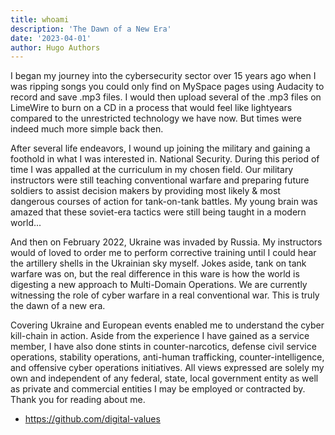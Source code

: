 ```yaml
---
title: whoami
description: 'The Dawn of a New Era'
date: '2023-04-01'
author: Hugo Authors
---
```


I began my journey into the cybersecurity sector over 15 years ago when I was ripping songs you could only find on MySpace pages using Audacity to record and save .mp3 files. I would then upload several of the .mp3 files on LimeWire to burn on a CD in a process that would feel like lightyears compared to the unrestricted technology we have now. But times were indeed much more simple back then.

After several life endeavors, I wound up joining the military and gaining a foothold in what I was interested in. National Security. During this period of time I was appalled at the curriculum in my chosen field. Our military instructors were still teaching conventional warfare and preparing future soldiers to assist decision makers by providing most likely & most dangerous courses of action for tank-on-tank battles. My young brain was amazed that these soviet-era tactics were still being taught in a modern world...

And then on February 2022, Ukraine was invaded by Russia. My instructors would of loved to order me to perform corrective training until I could hear the artillery shells in the Ukrainian sky myself. Jokes aside, tank on tank warfare was on, but the real difference in this ware is how the world is digesting a new approach to Multi-Domain Operations. We are currently witnessing the role of cyber warfare in a real conventional war. This is truly the dawn of a new era.

Covering Ukraine and European events enabled me to understand the cyber kill-chain in action. Aside from the experience I have gained as a service member, I have also done stints in counter-narcotics, defense civil service operations, stability operations, anti-human trafficking, counter-intelligence, and offensive cyber operations initiatives. All views expressed are solely my own and independent of any federal, state, local government entity as well as private and commercial entities I may be employed or contracted by. Thank you for reading about me.

* https://github.com/digital-values